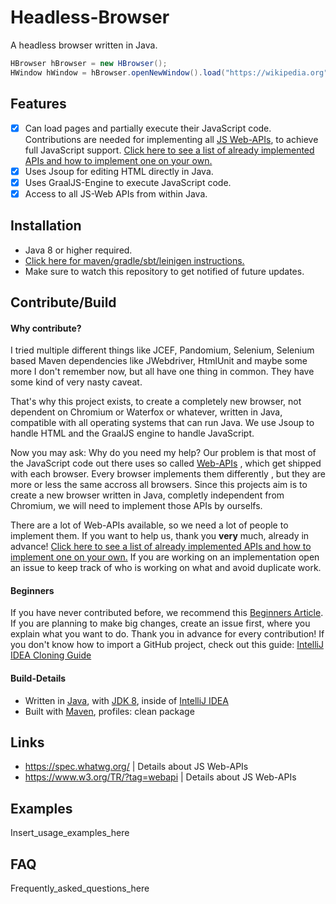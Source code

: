 # Headless-Browser

A headless browser written in Java.

```java
HBrowser hBrowser = new HBrowser();
HWindow hWindow = hBrowser.openNewWindow().load("https://wikipedia.org");
```
## Features
- [x] Can load pages and partially execute their JavaScript code. Contributions are needed for implementing all [JS Web-APIs](https://developer.mozilla.org/en-US/docs/Web/API), to achieve full JavaScript support. [Click here to see a list of already implemented APIs and how to implement one on your own.](how-to-implement-a-js-web-api.md)
- [x] Uses Jsoup for editing HTML directly in Java.
- [x] Uses GraalJS-Engine to execute JavaScript code.
- [x] Access to all JS-Web APIs from within Java.

## Installation

- Java 8 or higher required.
- [Click here for maven/gradle/sbt/leinigen instructions.](https://jitpack.io/#Osiris-Team/Headless-Browser)
- Make sure to watch this repository to get notified of future updates.

## Contribute/Build

#### Why contribute?

I tried multiple different things like JCEF, Pandomium, Selenium, Selenium based Maven dependencies like JWebdriver,
HtmlUnit and maybe some more I don't remember now, but all have one thing in common. They have some kind of very nasty
caveat.

That's why this project exists, to create a completely new browser, not dependent on Chromium or Waterfox or whatever, written in Java,
compatible with all operating systems that can run Java.
We use Jsoup to handle HTML and the GraalJS engine to handle JavaScript.

Now you may ask: Why do you need my help? Our problem is that most of the JavaScript code out there uses so called [Web-APIs](https://developer.mozilla.org/en-US/docs/Web/API)
, which get shipped with each browser. Every browser implements them differently
, but they are more or less the same accross all browsers. Since this projects aim is to create a new browser written in Java, completly independent from Chromium, we will need to
implement those APIs by ourselfs.

There are a lot of Web-APIs available, so we need a lot of people to implement them.
If you want to help us, thank you **very** much, already in advance! [Click here to see a list of already implemented APIs and how to implement one on your own.](how-to-implement-a-js-web-api.md)
If you are working on an implementation open an issue to keep track of who is working on what and avoid duplicate work.

#### Beginners

If you have never contributed before, we recommend
this [Beginners Article](https://www.jetbrains.com/help/idea/contribute-to-projects.html). If you are planning to make
big changes, create an issue first, where you explain what you want to do. Thank you in advance for every contribution!
If you don't know how to import a GitHub project, check out this
guide: [IntelliJ IDEA Cloning Guide](https://blog.jetbrains.com/idea/2020/10/clone-a-project-from-github/)

#### Build-Details

- Written in [Java](https://java.com/),
  with [JDK 8](https://www.oracle.com/java/technologies/javase/javase-jdk8-downloads.html), inside
  of [IntelliJ IDEA](https://www.jetbrains.com/idea/)
- Built with [Maven](https://maven.apache.org/), profiles: clean package

## Links

- https://spec.whatwg.org/ | Details about JS Web-APIs
- https://www.w3.org/TR/?tag=webapi | Details about JS Web-APIs

## Examples

Insert_usage_examples_here

## FAQ

Frequently_asked_questions_here

